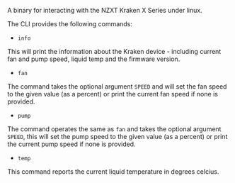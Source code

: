 A binary for interacting with the NZXT Kraken X Series under linux.

The CLI provides the following commands:

- `info`

This will print the information about the Kraken device - including current fan
and pump speed, liquid temp and the firmware version.

- `fan`

The command takes the optional argument `SPEED` and will set the fan speed to
the given value (as a percent) or print the current fan speed if none is
provided.

- `pump`

The command operates the same as `fan` and takes the optional argument `SPEED`,
this will set the pump speed to the given value (as a percent) or print the
current pump speed if none is provided.

- `temp`

This command reports the current liquid temperature in degrees celcius.